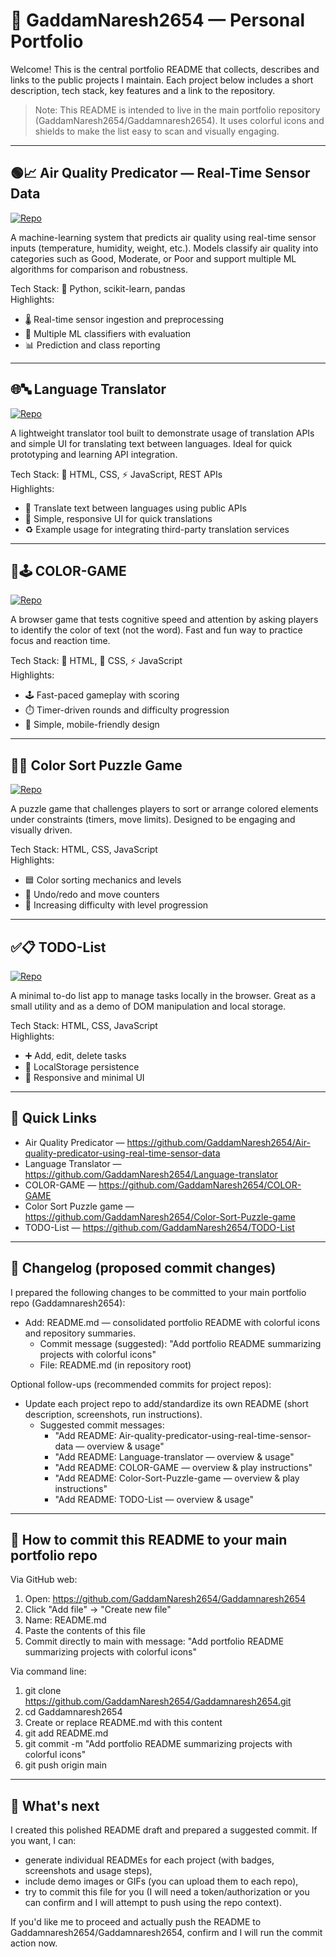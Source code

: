 # 🌟 GaddamNaresh2654 — Personal Portfolio

Welcome! This is the central portfolio README that collects, describes and links to the public projects I maintain. Each project below includes a short description, tech stack, key features and a link to the repository.

> Note: This README is intended to live in the main portfolio repository (GaddamNaresh2654/Gaddamnaresh2654). It uses colorful icons and shields to make the list easy to scan and visually engaging.

---

## 🟢📈 Air Quality Predicator — Real-Time Sensor Data
[![Repo](https://img.shields.io/badge/Repo-Air--quality--predicator-blue?logo=github)](https://github.com/GaddamNaresh2654/Air-quality-predicator-using-real-time-sensor-data)

A machine-learning system that predicts air quality using real-time sensor inputs (temperature, humidity, weight, etc.). Models classify air quality into categories such as Good, Moderate, or Poor and support multiple ML algorithms for comparison and robustness.

Tech Stack: 🐍 Python, scikit-learn, pandas  
Highlights:
- 🌡️ Real-time sensor ingestion and preprocessing
- 🤖 Multiple ML classifiers with evaluation
- 📊 Prediction and class reporting

---

## 🌐🔤 Language Translator
[![Repo](https://img.shields.io/badge/Repo-Language--translator-purple?logo=github)](https://github.com/GaddamNaresh2654/Language-translator)

A lightweight translator tool built to demonstrate usage of translation APIs and simple UI for translating text between languages. Ideal for quick prototyping and learning API integration.

Tech Stack: 📝 HTML, CSS, ⚡ JavaScript, REST APIs  
Highlights:
- 🔁 Translate text between languages using public APIs
- 🧩 Simple, responsive UI for quick translations
- ♻️ Example usage for integrating third-party translation services

---

## 🎨🕹️ COLOR-GAME
[![Repo](https://img.shields.io/badge/Repo-COLOR--GAME-yellow?logo=github)](https://github.com/GaddamNaresh2654/COLOR-GAME)

A browser game that tests cognitive speed and attention by asking players to identify the color of text (not the word). Fast and fun way to practice focus and reaction time.

Tech Stack: 📝 HTML, 🎨 CSS, ⚡ JavaScript  
Highlights:
- 🕹️ Fast-paced gameplay with scoring
- ⏱️ Timer-driven rounds and difficulty progression
- 🎯 Simple, mobile-friendly design

---

## 🧩🔢 Color Sort Puzzle Game
[![Repo](https://img.shields.io/badge/Repo-Color--Sort--Puzzle--game-orange?logo=github)](https://github.com/GaddamNaresh2654/Color-Sort-Puzzle-game)

A puzzle game that challenges players to sort or arrange colored elements under constraints (timers, move limits). Designed to be engaging and visually driven.

Tech Stack: HTML, CSS, JavaScript  
Highlights:
- 🟦 Color sorting mechanics and levels
- 🔁 Undo/redo and move counters
- 🧩 Increasing difficulty with level progression

---

## ✅📋 TODO-List
[![Repo](https://img.shields.io/badge/Repo-TODO--List-green?logo=github)](https://github.com/GaddamNaresh2654/TODO-List)

A minimal to-do list app to manage tasks locally in the browser. Great as a small utility and as a demo of DOM manipulation and local storage.

Tech Stack: HTML, CSS, JavaScript  
Highlights:
- ➕ Add, edit, delete tasks
- 💾 LocalStorage persistence
- 📱 Responsive and minimal UI

---

## 🔗 Quick Links
- Air Quality Predicator — https://github.com/GaddamNaresh2654/Air-quality-predicator-using-real-time-sensor-data  
- Language Translator — https://github.com/GaddamNaresh2654/Language-translator  
- COLOR-GAME — https://github.com/GaddamNaresh2654/COLOR-GAME  
- Color Sort Puzzle game — https://github.com/GaddamNaresh2654/Color-Sort-Puzzle-game  
- TODO-List — https://github.com/GaddamNaresh2654/TODO-List

---

## 📝 Changelog (proposed commit changes)
I prepared the following changes to be committed to your main portfolio repo (Gaddamnaresh2654):

- Add: README.md — consolidated portfolio README with colorful icons and repository summaries.
  - Commit message (suggested): "Add portfolio README summarizing projects with colorful icons"
  - File: README.md (in repository root)

Optional follow-ups (recommended commits for project repos):
- Update each project repo to add/standardize its own README (short description, screenshots, run instructions).
  - Suggested commit messages:
    - "Add README: Air-quality-predicator-using-real-time-sensor-data — overview & usage"
    - "Add README: Language-translator — overview & usage"
    - "Add README: COLOR-GAME — overview & play instructions"
    - "Add README: Color-Sort-Puzzle-game — overview & play instructions"
    - "Add README: TODO-List — overview & usage"

---

## 🚀 How to commit this README to your main portfolio repo

Via GitHub web:
1. Open: https://github.com/GaddamNaresh2654/Gaddamnaresh2654
2. Click "Add file" → "Create new file"
3. Name: README.md
4. Paste the contents of this file
5. Commit directly to main with message: "Add portfolio README summarizing projects with colorful icons"

Via command line:
1. git clone https://github.com/GaddamNaresh2654/Gaddamnaresh2654.git
2. cd Gaddamnaresh2654
3. Create or replace README.md with this content
4. git add README.md
5. git commit -m "Add portfolio README summarizing projects with colorful icons"
6. git push origin main

---

## 👋 What's next
I created this polished README draft and prepared a suggested commit. If you want, I can:
- generate individual READMEs for each project (with badges, screenshots and usage steps),
- include demo images or GIFs (you can upload them to each repo),
- try to commit this file for you (I will need a token/authorization or you can confirm and I will attempt to push using the repo context).

If you'd like me to proceed and actually push the README to Gaddamnaresh2654/Gaddamnaresh2654, confirm and I will run the commit action now.
